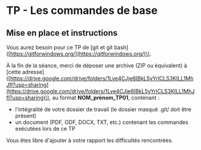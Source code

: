 # TP - Les commandes de base

## Mise en place et instructions

Vous aurez besoin pour ce TP de \[git et git bash\]\([https://gitforwindows.org/](https://gitforwindows.org/)\).

À la fin de la séance, merci de déposer une archive \(ZIP ou équivalent\) à \[cette adresse\]\([https://drive.google.com/drive/folders/1Lye4CJje6IBkL5yYrlCLS3KILL1MhJfl?usp=sharing](https://drive.google.com/drive/folders/1Lye4CJje6IBkL5yYrlCLS3KILL1MhJfl?usp=sharing)\), au format **NOM\_prénom\_TP01**, contenant :

* l'intégralité de votre dossier de travail \(le dossier masqué .git/ doit être présent\)
* un document \(PDF, ODF, DOCX, TXT, etc.\) contenant les commandes exécutées lors de ce TP

Vous êtes libre d'ajouter à votre rapport les difficultés rencontrées.



